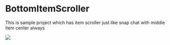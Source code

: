 # BottomItemScroller
This is sample project which has item scroller just like snap chat with middle item center always  

<img src="https://user-images.githubusercontent.com/35359315/42562538-9937e70a-8519-11e8-8d87-ded6864debf7.png"> </img>
